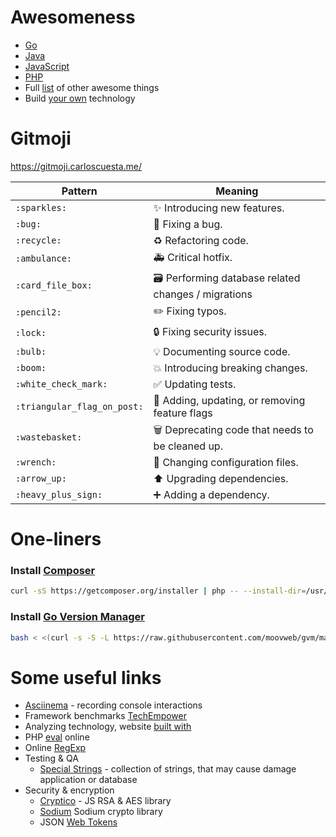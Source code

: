 # Awesomeness

* [Go](https://github.com/avelino/awesome-go)
* [Java](https://github.com/akullpp/awesome-java)
* [JavaScript](https://github.com/sorrycc/awesome-javascript)
* [PHP](https://github.com/ziadoz/awesome-php)
* Full [list](https://github.com/sindresorhus/awesome) of other awesome things
* Build [your own](https://github.com/danistefanovic/build-your-own-x) technology

# Gitmoji
https://gitmoji.carloscuesta.me/

| Pattern | Meaning |
| ------- | ------- |
| `:sparkles:`| :sparkles: Introducing new features. |
| `:bug:` | :bug: Fixing a bug. |
| `:recycle:` | :recycle: Refactoring code. |
| `:ambulance:` | :ambulance: Critical hotfix. |
| `:card_file_box:` | :card_file_box: Performing database related changes / migrations | 
| `:pencil2:` | :pencil2: Fixing typos. | 
| `:lock:` | :lock: Fixing security issues. |
| `:bulb:` | :bulb: Documenting source code. | 
| `:boom:` | :boom: Introducing breaking changes. | 
| `:white_check_mark:` | :white_check_mark: Updating tests. |
| `:triangular_flag_on_post:` | :triangular_flag_on_post: Adding, updating, or removing feature flags | 
| `:wastebasket:` | :wastebasket: Deprecating code that needs to be cleaned up. |
| `:wrench:` | :wrench: Changing configuration files. |
| `:arrow_up:` | :arrow_up: Upgrading dependencies. |
| `:heavy_plus_sign:` | :heavy_plus_sign: Adding a dependency. | 

# One-liners

### Install [Composer](https://getcomposer.org/)

```bash
curl -sS https://getcomposer.org/installer | php -- --install-dir=/usr/local/bin --filename=composer
```

### Install [Go Version Manager](https://github.com/moovweb/gvm)

```bash
bash < <(curl -s -S -L https://raw.githubusercontent.com/moovweb/gvm/master/binscripts/gvm-installer)
```

# Some useful links

* [Asciinema](https://asciinema.org/) - recording console interactions
* Framework benchmarks [TechEmpower](http://www.techempower.com/benchmarks/)
* Analyzing technology, website [built with](https://builtwith.com/)
* PHP [eval](https://3v4l.org/) online
* Online [RegExp](https://regex101.com/)
* Testing & QA
  * [Special Strings](https://github.com/minimaxir/big-list-of-naughty-strings) - collection of strings, 
    that may cause damage application or database
* Security & encryption
  * [Cryptico](http://wwwtyro.github.io/cryptico/) -  JS RSA & AES library
  * [Sodium](https://download.libsodium.org/doc/) Sodium crypto library
  * JSON [Web Tokens](https://jwt.io/)

